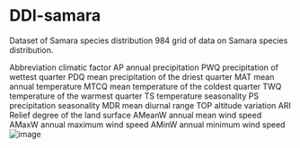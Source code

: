 # DDI-samara
Dataset of Samara species distribution
984 grid of data on Samara species distribution. 

Abbreviation	climatic factor
AP	annual precipitation
PWQ	precipitation of wettest quarter 
PDQ	 mean precipitation of the driest quarter 
MAT	mean annual temperature
MTCQ	mean temperature of the coldest quarter
TWQ	temperature of the warmest quarter
TS	temperature seasonality
PS	precipitation seasonality
MDR	mean diurnal range
TOP	altitude variation
ARI	Relief degree of the land surface
AMeanW	annual mean wind speed
AMaxW	annual maximum wind speed
AMinW	annual minimum wind speed![image](https://user-images.githubusercontent.com/51323774/154600088-c3069997-df7e-4470-8db7-a40bb894aad6.png)

